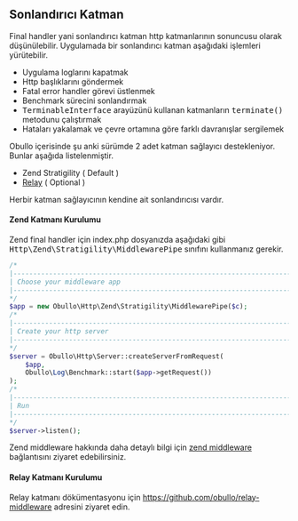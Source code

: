 
## Sonlandırıcı Katman

Final handler yani sonlandırıcı katman http katmanlarının sonuncusu olarak düşünülebilir. Uygulamada bir sonlandırıcı katman aşağıdaki işlemleri yürütebilir.

* Uygulama loglarını kapatmak
* Http başlıklarını göndermek
* Fatal error handler görevi üstlenmek
* Benchmark sürecini sonlandırmak
* <kbd>TerminableInterface</kbd> arayüzünü kullanan katmanların <kbd>terminate()</kbd> metodunu çalıştırmak
* Hataları yakalamak ve çevre ortamına göre farklı davranışlar sergilemek

Obullo içerisinde şu anki sürümde 2 adet katman sağlayıcı destekleniyor. Bunlar aşağıda listelenmiştir.

* Zend Stratigility ( Default )
* <a href="https://github.com/obullo/relay-middleware" target="_blank">Relay</a> ( Optional )

Herbir katman sağlayıcının kendine ait sonlandırıcısı vardır.

#### Zend Katmanı Kurulumu

Zend final handler için index.php dosyanızda aşağıdaki gibi <kbd>Http\Zend\Stratigility\MiddlewarePipe</kbd> sınıfını kullanmanız gerekir.

```php
/*
|--------------------------------------------------------------------------
| Choose your middleware app
|--------------------------------------------------------------------------
*/
$app = new Obullo\Http\Zend\Stratigility\MiddlewarePipe($c);
/*
|--------------------------------------------------------------------------
| Create your http server
|--------------------------------------------------------------------------
*/
$server = Obullo\Http\Server::createServerFromRequest(
    $app,
    Obullo\Log\Benchmark::start($app->getRequest())
);
/*
|--------------------------------------------------------------------------
| Run
|--------------------------------------------------------------------------
*/
$server->listen();
```

Zend middleware hakkında daha detaylı bilgi için <a href="https://github.com/zendframework/zend-stratigility" target="_blank">zend middleware</a> bağlantısını ziyaret edebilirsiniz.

#### Relay Katmanı Kurulumu

Relay katmanı dökümentasyonu için <a href="https://github.com/obullo/relay-middleware" target="_blank">https://github.com/obullo/relay-middleware</a> adresini ziyaret edin.
